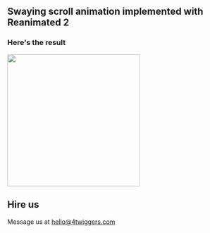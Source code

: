 ## Swaying scroll animation implemented with Reanimated 2 

### Here's the result
<img src="https://github.com/4TWIGGERS/swaying-scroll/raw/master/Swaying-scroll.gif" width="300">


## Hire us

Message us at hello@4twiggers.com